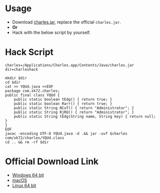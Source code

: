 # Usage

- Download [charles.jar](charles.jar), replace the official `charles.jar`.
- **Or**
- Hack with the below script by yourself.

# Hack Script

```
charles=/Applications/Charles.app/Contents/Java/charles.jar
dir=charleshack

mkdir $dir
cd $dir
cat >> YQUd.java <<EOF
package com.xk72.charles;
public final class YQUd {
    public static boolean tEdg() { return true; }
	public static boolean Rarr() { return true; }
    public static String NCuT() { return "Administrator"; }
	public static String RjRQ() { return "Administrator"; }
	public static String tEdg(String name, String key) { return null; }
}
EOF
javac -encoding UTF-8 YQUd.java -d .&& jar -uvf $charles com/xk72/charles/YQUd.class
cd .. && rm -rf $dir
```

# Official Download Link

- [Windows 64 bit](https://www.charlesproxy.com/assets/release/4.5.1/charles-proxy-4.5.1-win64.msi)
- [macOS](https://www.charlesproxy.com/assets/release/4.5.1/charles-proxy-4.5.1.dmg)
- [Linux 64 bit](https://www.charlesproxy.com/assets/release/4.5.1/charles-proxy-4.5.1_amd64.tar.gz)

